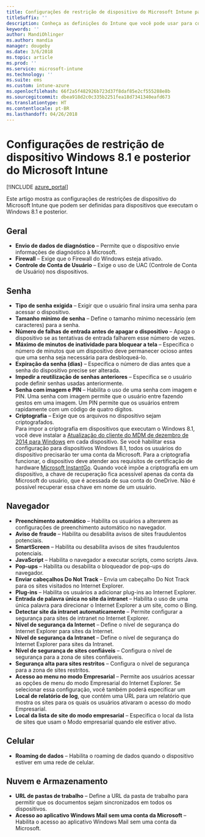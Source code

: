 ```yaml
---
title: Configurações de restrição de dispositivo do Microsoft Intune para dispositivos que executam o Windows 8.1
titleSuffix: ''
description: Conheça as definições do Intune que você pode usar para controlar configurações e as funcionalidades do dispositivo nos dispositivos que executam o Windows 8.1.
keywords: ''
author: MandiOhlinger
ms.author: mandia
manager: dougeby
ms.date: 3/6/2018
ms.topic: article
ms.prod: ''
ms.service: microsoft-intune
ms.technology: ''
ms.suite: ems
ms.custom: intune-azure
ms.openlocfilehash: 66f2a5f482926b723d37f8daf85e2cf555288e8b
ms.sourcegitcommit: dbea918d2c0c335b2251fea18d7341340eafd673
ms.translationtype: HT
ms.contentlocale: pt-BR
ms.lasthandoff: 04/26/2018
---
```

# <a name="microsoft-intune-windows-81-and-later-device-restriction-settings"></a>Configurações de restrição de dispositivo Windows 8.1 e posterior do Microsoft Intune

[!INCLUDE [azure_portal](./includes/azure_portal.md)]

Este artigo mostra as configurações de restrições de dispositivo do Microsoft Intune que podem ser definidas para dispositivos que executam o Windows 8.1 e posterior.


## <a name="general"></a>Geral

-   **Envio de dados de diagnóstico** – Permite que o dispositivo envie informações de diagnóstico à Microsoft.
-   **Firewall** – Exige que o Firewall do Windows esteja ativado.
-   **Controle de Conta de Usuário** – Exige o uso de UAC (Controle de Conta de Usuário) nos dispositivos.

## <a name="password"></a>Senha
-   **Tipo de senha exigida** – Exigir que o usuário final insira uma senha para acessar o dispositivo.
-   **Tamanho mínimo de senha** – Define o tamanho mínimo necessário (em caracteres) para a senha.
-   **Número de falhas de entrada antes de apagar o dispositivo** – Apaga o dispositivo se as tentativas de entrada falharem esse número de vezes.
-   **Máximo de minutos de inatividade para bloquear a tela** – Especifica o número de minutos que um dispositivo deve permanecer ocioso antes que uma senha seja necessária para desbloqueá-lo.
-   **Expiração da senha (dias)** – Especifica o número de dias antes que a senha do dispositivo precise ser alterada.
-   **Impedir a reutilização de senhas anteriores** – Especifica se o usuário pode definir senhas usadas anteriormente.
-   **Senha com imagem e PIN** – Habilita o uso de uma senha com imagem e PIN. Uma senha com imagem permite que o usuário entre fazendo gestos em uma imagem. Um PIN permite que os usuários entrem rapidamente com um código de quatro dígitos.
-   **Criptografia** – Exige que os arquivos no dispositivo sejam criptografados.<br>Para impor a criptografia em dispositivos que executam o Windows 8.1, você deve instalar a [Atualização do cliente do MDM de dezembro de 2014 para Windows](https://support.microsoft.com/kb/3013816) em cada dispositivo.
Se você habilitar essa configuração para dispositivos Windows 8.1, todos os usuários do dispositivo precisarão ter uma conta da Microsoft.
Para a criptografia funcionar, o dispositivo deve atender aos requisitos de certificação de hardware [Microsoft InstantGo](https://blogs.windows.com/windowsexperience/2014/06/19/instantgo-a-better-way-to-sleep/#IBHULcTfI4PokO8X.97).
Quando você impõe a criptografia em um dispositivo, a chave de recuperação fica acessível apenas da conta da Microsoft do usuário, que é acessada de sua conta do OneDrive. Não é possível recuperar essa chave em nome de um usuário.     



## <a name="browser"></a>Navegador
-   **Preenchimento automático** – Habilita os usuários a alterarem as configurações de preenchimento automático no navegador.
-   **Aviso de fraude** – Habilita ou desabilita avisos de sites fraudulentos potenciais.
-   **SmartScreen** – Habilita ou desabilita avisos de sites fraudulentos potenciais.
-   **JavaScript** – Habilita o navegador a executar scripts, como scripts Java.
-   **Pop-ups** – Habilita ou desabilita o bloqueador de pop-ups do navegador.
-   **Enviar cabeçalhos Do Not Track** – Envia um cabeçalho Do Not Track para os sites visitados no Internet Explorer.
-   **Plug-ins** – Habilita os usuários a adicionar plug-ins ao Internet Explorer.
-   **Entrada de palavra única no site da intranet** – Habilita o uso de uma única palavra para direcionar o Internet Explorer a um site, como o Bing.
-   **Detectar site da intranet automaticamente** – Permite configurar a segurança para sites de intranet no Internet Explorer.
-   **Nível de segurança da Internet** – Define o nível de segurança do Internet Explorer para sites da Internet.
-   **Nível de segurança da Intranet** – Define o nível de segurança do Internet Explorer para sites da Intranet.
-   **Nível de segurança de sites confiáveis** – Configura o nível de segurança para a zona de sites confiáveis.
-   **Segurança alta para sites restritos** – Configura o nível de segurança para a zona de sites restritos.
-   **Acesso ao menu no modo Empresarial** – Permite aos usuários acessar as opções de menu do modo Empresarial do Internet Explorer.
Se selecionar essa configuração, você também poderá especificar um **Local de relatório de log**, que contém uma URL para um relatório que mostra os sites para os quais os usuários ativaram o acesso do modo Empresarial.
-   **Local da lista de site do modo empresarial** – Especifica o local da lista de sites que usam o Modo empresarial quando ele estiver ativo.

## <a name="cellular"></a>Celular
-   **Roaming de dados** – Habilita o roaming de dados quando o dispositivo estiver em uma rede de celular.

## <a name="cloud-and-storage"></a>Nuvem e Armazenamento
-   **URL de pastas de trabalho** – Define a URL da pasta de trabalho para permitir que os documentos sejam sincronizados em todos os dispositivos.
-   **Acesso ao aplicativo Windows Mail sem uma conta da Microsoft** – Habilita o acesso ao aplicativo Windows Mail sem uma conta da Microsoft.    
